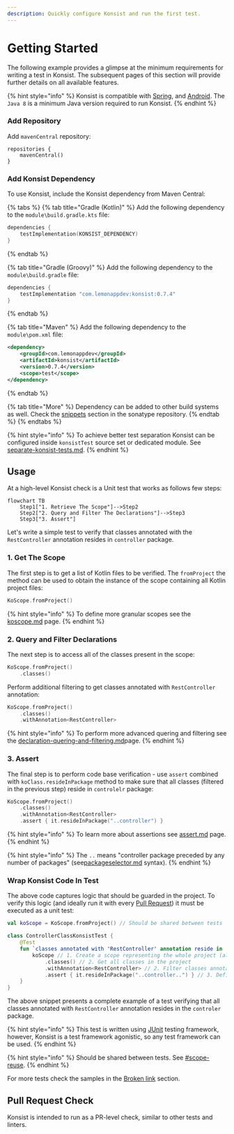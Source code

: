 ```yaml
---
description: Quickly configure Konsist and run the first test.
---
```


# Getting Started

The following example provides a glimpse at the minimum requirements for writing a test in Konsist. The subsequent pages of this section will provide further details on all available features.

{% hint style="info" %}
Konsist is compatible with [Spring](https://spring.io/), and [Android](https://www.android.com/). The `Java 8` is a minimum Java version required to run Konsist.
{% endhint %}

### Add Repository

Add `mavenCentral` repository:

```
repositories {
    mavenCentral()
}
```

### Add Konsist Dependency

To use Konsist, include the Konsist dependency from Maven Central:

{% tabs %}
{% tab title="Gradle (Kotlin)" %}
Add the following dependency to the `module\build.gradle.kts` file:

```kotlin
dependencies {
    testImplementation(KONSIST_DEPENDENCY)
}
```
{% endtab %}

{% tab title="Gradle (Groovy)" %}
Add the following dependency to the `module\build.gradle` file:

```groovy
dependencies {
    testImplementation "com.lemonappdev:konsist:0.7.4"
}
```
{% endtab %}

{% tab title="Maven" %}
Add the following dependency to the `module\pom.xml` file:

```xml
<dependency>
    <groupId>com.lemonappdev</groupId>
    <artifactId>konsist</artifactId>
    <version>0.7.4</version>
    <scope>test</scope>
</dependency>
```
{% endtab %}

{% tab title="More" %}
Dependency can be added to other build systems as well. Check the [snippets](https://central.sonatype.com/artifact/com.lemonappdev/konsist) section in the sonatype repository.&#x20;
{% endtab %}
{% endtabs %}

{% hint style="info" %}
To achieve better test separation Konsist can be configured inside `konsistTest` source set or dedicated module. See [separate-konsist-tests.md](separate-konsist-tests.md "mention").
{% endhint %}

## Usage

At a high-level Konsist check is a Unit test that works as follows few steps:

```mermaid
flowchart TB
    Step1["1. Retrieve The Scope"]-->Step2
    Step2["2. Query and Filter The Declarations"]-->Step3
    Step3["3. Assert"]
```

Let's write a simple test to verify that classes annotated with the `RestController` annotation resides in `controller` package.

### 1. Get The Scope

The first step is to get a list of Kotlin files to be verified. The `fromProject` the method can be used to obtain the instance of the scope containing all Kotlin project files:

```kotlin
KoScope.fromProject()
```

{% hint style="info" %}
To define more granular scopes see the [koscope.md](../features/koscope.md "mention") page.
{% endhint %}

### 2. Query and Filter Declarations

The next step is to access all of the classes present in the scope:

```kotlin
KoScope.fromProject()
    .classes()

```

Perform additional filtering to get classes annotated with `RestController` annotation:

```kotlin
KoScope.fromProject()
    .classes()
    .withAnnotation<RestController>
```

{% hint style="info" %}
To perform more advanced quering and filtering see the [declaration-quering-and-filtering.md](../features/declaration-quering-and-filtering.md "mention")page.
{% endhint %}

### 3. Assert

The final step is to perform code base verification - use `assert` combined with  `koClass.resideInPackage` method to make sure that all classes (filtered in the previous step) reside in `controlelr` package:

```kotlin
KoScope.fromProject()
    .classes()
    .withAnnotation<RestController>
    .assert { it.resideInPackage("..controller") }
```

{% hint style="info" %}
To learn more about assertions see [assert.md](../features/assert.md "mention") page.
{% endhint %}

{% hint style="info" %}
The `..` means "controller package preceded by any number of packages" (see[packageselector.md](../features/packageselector.md "mention") syntax).
{% endhint %}

### Wrap Konsist Code In Test

The above code captures logic that should be guarded in the project. To verify this logic (and ideally run it with every [Pull Request](https://docs.github.com/en/pull-requests/collaborating-with-pull-requests/proposing-changes-to-your-work-with-pull-requests/about-pull-requests)) it must be executed as a unit test:

```kotlin
val koScope = KoScope.fromProject() // Should be shared between tests

class ControllerClassKonsistTest {
    @Test
    fun `classes annotated with 'RestController' annotation reside in 'controller' package`() {
        koScope // 1. Create a scope representing the whole project (all Kotlin files in project)
            .classes() // 2. Get all classes in the project
            .withAnnotation<RestController> // 2. Filter classes annotated with 'RestController'
            .assert { it.resideInPackage("..controller..") } // 3. Define the assertion
    }
}
```

The above snippet presents a complete example of a test verifying that all classes annotated with `RestController` annotation resides in the `controler` package.

{% hint style="info" %}
This test is written using [JUnit](https://junit.org/) testing framework, however, Konsist is a test framework agonistic, so any test framework can be used.
{% endhint %}

{% hint style="info" %}
Should be shared between tests. See [#scope-reuse](../features/koscope.md#scope-reuse "mention").
{% endhint %}

For more tests check the samples in the [Broken link](broken-reference "mention") section.

## Pull Request Check

Konsist is intended to run as a PR-level check, similar to other tests and linters.&#x20;

